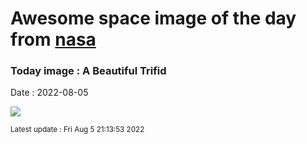 
# Awesome space image of the day from [nasa](https://api.nasa.gov/)

### Today image : A Beautiful Trifid

Date : 2022-08-05


![](https://apod.nasa.gov/apod/image/2208/M20-Trifid-Nebula-1024.jpg)

<small>Latest update : Fri Aug  5 21:13:53 2022</small>


